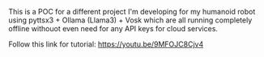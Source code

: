 This is a POC for a different project I'm developing for my humanoid robot using pyttsx3 + Ollama (Llama3) + Vosk which are all running completely offline withouot even need for any API keys for cloud services.

Follow this link for tutorial: https://youtu.be/9MFOJC8Cjv4
